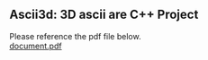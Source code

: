 ## Ascii3d: 3D ascii are C++ Project  
Please reference the pdf file below.  
[document.pdf](https://github.com/KMSstudio/ascii3d/blob/main/document/c_project.pdf "Move to github file")  